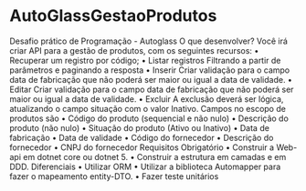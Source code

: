 # AutoGlassGestaoProdutos

Desafio prático de Programação - Autoglass 
O que desenvolver?
Você irá criar API para a gestão de produtos, com os seguintes recursos:
•	Recuperar um registro por código;
•	Listar registros 
 	Filtrando a partir de parâmetros e paginando a resposta
•	Inserir 
Criar validação para o campo data de fabricação que não poderá ser maior ou igual a data de validade.
•	Editar
Criar validação para o campo data de fabricação que não poderá ser maior ou igual a data de validade.
•	Excluir 
A exclusão deverá ser lógica, atualizando o campo situação com o valor Inativo.
Campos no escopo de produtos são
•	Código do produto (sequencial e não nulo)
•	Descrição do produto (não nulo)
•	Situação do produto (Ativo ou Inativo)
•	Data de fabricação
•	Data de validade
•	Código do fornecedor
•	Descrição do fornecedor
•	CNPJ do fornecedor
Requisitos
Obrigatório
•	Construir a Web-api em dotnet core ou dotnet 5.
•	Construir a estrutura em camadas e em DDD.
Diferenciais
•	Utilizar ORM
•	Utilizar a biblioteca Automapper para fazer o mapeamento entity-DTO.
•	Fazer teste unitários
